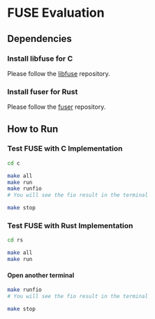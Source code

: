# FUSE Evaluation

## Dependencies

### Install libfuse for C
Please follow the [libfuse](https://github.com/libfuse/libfuse) repository.

### Install fuser for Rust
Please follow the [fuser](https://github.com/cberner/fuser) repository.

## How to Run

### Test FUSE with C Implementation
```sh
cd c

make all
make run
make runfio  
# You will see the fio result in the terminal

make stop
```

### Test FUSE with Rust Implementation
```sh
cd rs

make all
make run
```

#### Open another terminal
```sh
make runfio  
# You will see the fio result in the terminal

make stop
```
